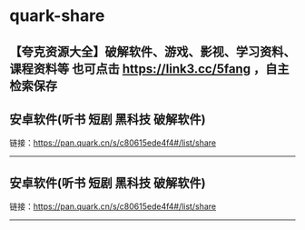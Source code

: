 # quark-share
【夸克资源大全】破解软件、游戏、影视、学习资料、课程资料等
也可点击 https://link3.cc/5fang ，自主检索保存
------------------

## 安卓软件(听书 短剧 黑科技 破解软件)
链接：https://pan.quark.cn/s/c80615ede4f4#/list/share

------------------
## 安卓软件(听书 短剧 黑科技 破解软件)
链接：https://pan.quark.cn/s/c80615ede4f4#/list/share

------------------
